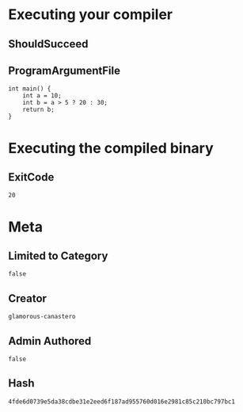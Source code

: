 # Executing your compiler

## ShouldSucceed

## ProgramArgumentFile

```
int main() {
    int a = 10;
    int b = a > 5 ? 20 : 30;
    return b;
}
```

# Executing the compiled binary

## ExitCode

```
20
```

# Meta

## Limited to Category

```
false
```

## Creator

```
glamorous-canastero
```

## Admin Authored

```
false
```

## Hash

```
4fde6d0739e5da38cdbe31e2eed6f187ad955760d016e2981c85c210bc797bc1
```
